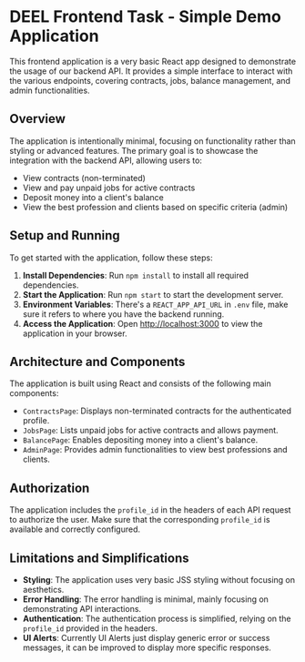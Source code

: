 # DEEL Frontend Task - Simple Demo Application

This frontend application is a very basic React app designed to demonstrate the usage of our backend API. It provides a simple interface to interact with the various endpoints, covering contracts, jobs, balance management, and admin functionalities.

## Overview

The application is intentionally minimal, focusing on functionality rather than styling or advanced features. The primary goal is to showcase the integration with the backend API, allowing users to:

- View contracts (non-terminated)
- View and pay unpaid jobs for active contracts
- Deposit money into a client's balance
- View the best profession and clients based on specific criteria (admin)

## Setup and Running

To get started with the application, follow these steps:

1. **Install Dependencies**: Run `npm install` to install all required dependencies.
2. **Start the Application**: Run `npm start` to start the development server.
3. **Environment Variables**: There's a `REACT_APP_API_URL` in `.env` file, make sure it refers to where you have the backend running.
4. **Access the Application**: Open [http://localhost:3000](http://localhost:3000) to view the application in your browser.

## Architecture and Components

The application is built using React and consists of the following main components:

- `ContractsPage`: Displays non-terminated contracts for the authenticated profile.
- `JobsPage`: Lists unpaid jobs for active contracts and allows payment.
- `BalancePage`: Enables depositing money into a client's balance.
- `AdminPage`: Provides admin functionalities to view best professions and clients.

## Authorization

The application includes the `profile_id` in the headers of each API request to authorize the user. Make sure that the corresponding `profile_id` is available and correctly configured.

## Limitations and Simplifications

- **Styling**: The application uses very basic JSS styling without focusing on aesthetics.
- **Error Handling**: The error handling is minimal, mainly focusing on demonstrating API interactions.
- **Authentication**: The authentication process is simplified, relying on the `profile_id` provided in the headers.
- **UI Alerts**: Currently UI Alerts just display generic error or success messages, it can be improved to display more specific responses.
